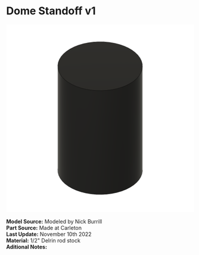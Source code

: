 # Dome Standoff v1 # 

![Part Preview](thumb.png "Part Preview")

**Model Source:** Modeled by Nick Burrill \
**Part Source:** Made at Carleton \
**Last Update:** November 10th 2022 \
**Material:** 1/2" Delrin rod stock \
**Aditional Notes:**